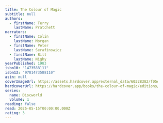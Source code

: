 ```yaml
---
title: The Colour of Magic
subtitle: null
authors:
  - firstName: Terry
    lastName: Pratchett
narrators:
  - firstName: Colin
    lastName: Morgan
  - firstName: Peter
    lastName: Serafinowicz
  - firstName: Bill
    lastName: Nighy
yearPublished: 1983
isbn10: "1473588111"
isbn13: "9781473588110"
asin: null
coverImageUrl: https://assets.hardcover.app/external_data/60328382/f05d099d7ae0230bcc7e4f706c1744ed666ce6fe.jpeg
hardcoverUrl: https://hardcover.app/books/the-colour-of-magic/editions/31821816
series:
  name: Discworld
  volume: 1
reading: false
read: 2025-05-15T00:00:00.000Z
rating: 3
---
```

